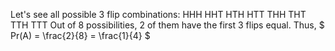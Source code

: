 Let's see all possible 3 flip combinations:
HHH
HHT
HTH
HTT
THH
THT
TTH
TTT
Out of 8 possibilities, 2 of them have the first 3 flips equal.
Thus, $ Pr(A) = \frac{2}{8} = \frac{1}{4} $

